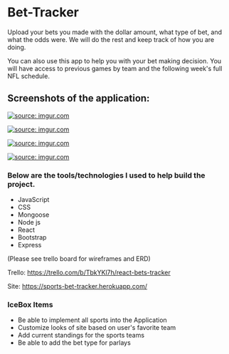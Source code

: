 
 # Bet-Tracker


Upload your bets you made with the dollar amount, what type of bet, and what the odds were. We will do the rest and keep track of how you are doing.


You can also use this app to help you with your bet making decision.  You will have access to previous games by team and the following week's full NFL schedule.

## Screenshots of the application:
<a href="https://imgur.com/cR1xuyy"><img src="https://i.imgur.com/cR1xuyy.png" title="source: imgur.com" /></a>

<a href="https://imgur.com/499yuZJ"><img src="https://i.imgur.com/499yuZJ.png" title="source: imgur.com" /></a>

<a href="https://imgur.com/7yQXXzW"><img src="https://i.imgur.com/7yQXXzW.png" title="source: imgur.com" /></a>

<a href="https://imgur.com/hx5aBc1"><img src="https://i.imgur.com/hx5aBc1.png" title="source: imgur.com" /></a>

### Below are the tools/technologies I used to help build the project.

- JavaScript
- CSS
- Mongoose
- Node js
- React
- Bootstrap
- Express

(Please see trello board for wireframes and ERD)

Trello: https://trello.com/b/TbkYKl7h/react-bets-tracker

Site: https://sports-bet-tracker.herokuapp.com/


### IceBox Items

- Be able to implement all sports into the Application
- Customize looks of site based on user's favorite team
- Add current standings for the sports teams
- Be able to add the bet type for parlays




